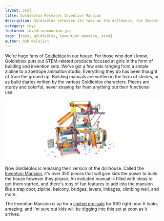```yaml
---
layout: post
title: Goldieblox Releases Invention Mansion
description: Goldieblox releases its take on the dollhouse, the Invention Mansion.
category: toys
featured: inventionmansion.jpg
tags: [toys, goldieblox, invention mansion, stem]
author: Rob Kalajian
---
```


We're huge fans of [Goldieblox](http://www.goldieblox.com) in our house. For those who don't know, Goldieblox puts out STEM-related products focused at girls in the form of building and invention sets. We've got a few sets ranging from a simple zipline to a zoetrope animation studio. Everything they do has been thought of from the ground up. Building manuals are written in the form of stories, or as build diaries written by the various Goldieblox characters. Pieces are sturdy and colorful, never straying far from anything but their functional use.

![Invention Mansion](/images/goldieblox/mansion.jpg)

Now Goldieblox is releasing their version of the dollhouse. Called the [Invention Mansion](http://www.goldieblox.com/products/invention-mansion), it's over 350 pieces that will give kids the power to build the house however they please. An included manual is filled with ideas to get them started, and there's tons of fun features to add into the mansion like a trap door, zipline, balcony, bridges, levers, linkages, climbing wall, and more.

The Invention Mansion is up for a [limited pre-sale](http://www.goldieblox.com/products/invention-mansion) for $60 right now. It looks amazing, and I'm sure out kids will be digging into this set at soon as it arrives.
